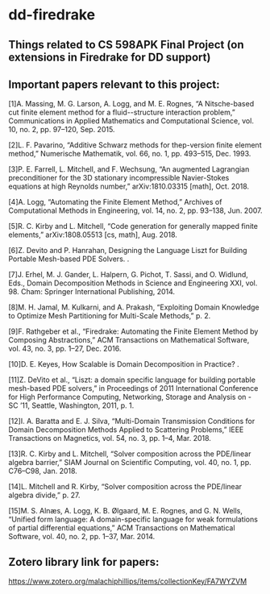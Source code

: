 # dd-firedrake
Things related to CS 598APK Final Project (on extensions in Firedrake for DD support)
---

Important papers relevant to this project:
---
[1]A. Massing, M. G. Larson, A. Logg, and M. E. Rognes, “A Nitsche-based cut finite element method for a fluid--structure interaction problem,” Communications in Applied Mathematics and Computational Science, vol. 10, no. 2, pp. 97–120, Sep. 2015.

[2]L. F. Pavarino, “Additive Schwarz methods for thep-version finite element method,” Numerische Mathematik, vol. 66, no. 1, pp. 493–515, Dec. 1993.

[3]P. E. Farrell, L. Mitchell, and F. Wechsung, “An augmented Lagrangian preconditioner for the 3D stationary incompressible Navier-Stokes equations at high Reynolds number,” arXiv:1810.03315 [math], Oct. 2018.

[4]A. Logg, “Automating the Finite Element Method,” Archives of Computational Methods in Engineering, vol. 14, no. 2, pp. 93–138, Jun. 2007.

[5]R. C. Kirby and L. Mitchell, “Code generation for generally mapped finite elements,” arXiv:1808.05513 [cs, math], Aug. 2018.

[6]Z. Devito and P. Hanrahan, Designing the Language Liszt for Building Portable Mesh-based PDE Solvers. .

[7]J. Erhel, M. J. Gander, L. Halpern, G. Pichot, T. Sassi, and O. Widlund, Eds., Domain Decomposition Methods in Science and Engineering XXI, vol. 98. Cham: Springer International Publishing, 2014.

[8]M. H. Jamal, M. Kulkarni, and A. Prakash, “Exploiting Domain Knowledge to Optimize Mesh Partitioning for Multi-Scale Methods,” p. 2.

[9]F. Rathgeber et al., “Firedrake: Automating the Finite Element Method by Composing Abstractions,” ACM Transactions on Mathematical Software, vol. 43, no. 3, pp. 1–27, Dec. 2016.

[10]D. E. Keyes, How Scalable is Domain Decomposition in Practice? .

[11]Z. DeVito et al., “Liszt: a domain specific language for building portable mesh-based PDE solvers,” in Proceedings of 2011 International Conference for High Performance Computing, Networking, Storage and Analysis on - SC ’11, Seattle, Washington, 2011, p. 1.

[12]I. A. Baratta and E. J. Silva, “Multi-Domain Transmission Conditions for Domain Decomposition Methods Applied to Scattering Problems,” IEEE Transactions on Magnetics, vol. 54, no. 3, pp. 1–4, Mar. 2018.

[13]R. C. Kirby and L. Mitchell, “Solver composition across the PDE/linear algebra barrier,” SIAM Journal on Scientific Computing, vol. 40, no. 1, pp. C76–C98, Jan. 2018.

[14]L. Mitchell and R. Kirby, “Solver composition across the PDE/linear algebra divide,” p. 27.

[15]M. S. Alnæs, A. Logg, K. B. Ølgaard, M. E. Rognes, and G. N. Wells, “Unified form language: A domain-specific language for weak formulations of partial differential equations,” ACM Transactions on Mathematical Software, vol. 40, no. 2, pp. 1–37, Mar. 2014.

Zotero library link for papers:
---
https://www.zotero.org/malachiphillips/items/collectionKey/FA7WYZVM

